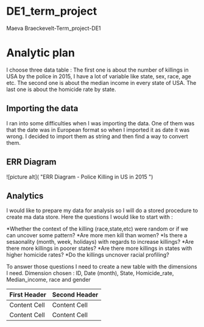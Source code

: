 # DE1_term_project
Maeva Braeckevelt-Term_project-DE1
# Analytic plan #

I choose three data table : The first one is about the number of killings in USA by the police in 2015, I have a lot of variable like state, sex, race, age etc.
The second one is about the median income in every state of USA.
The last one is about the homicide rate by state.

## Importing the data

I ran into some difficulties when I was importing the data.
One of them was that the date was in European format so when I imported it as date it was wrong.
I decided to import them as string and then find a way to convert them.

## ERR Diagram 

![picture alt]( "ERR Diagram - Police Killing in US in 2015 ")


## Analytics

I would like to prepare my data for analysis so I will do a stored procedure to create ma data store.
Here the questions I would like to start with :

*Whether the context of the killing (race,state,etc) were random or if we can uncover some pattern?
*Are more men kill than women?
*Is there a sesaonality (month, week, holidays) with regards to increase killings?
*Are there more killings in poorer states?
*Are there more killings in states with higher homicide rates?
*Do the killings uncnover racial profiling?

To answer those questions I need to create a new table with the dimensions I need.
Dimension chosen : ID, Date (month), State, Homicide_rate, Median_income, race and gender

First Header  | Second Header
------------- | -------------
Content Cell  | Content Cell
Content Cell  | Content Cell











